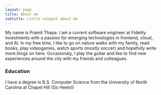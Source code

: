 ```yaml
---
layout: page
title: About me
subtitle: Little snippet about me 
---
```


My name is Pramit Thapa. I am a current software engineer at Fidelity Investments with a passion for emerging technologies in frontend, cloud, and AI. In my free time, I like to go on nature walks with my family, read books, play videogames, watch sports (mostly soccer) and hopefully write more blogs on here. Occasionaly, I play the guitar and like to find new experiences around the city with my friends and colleagues. 

### Education
I have a degree in B.S. Computer Science from the University of North Carolina at Chapel Hill (Go Heels!)
